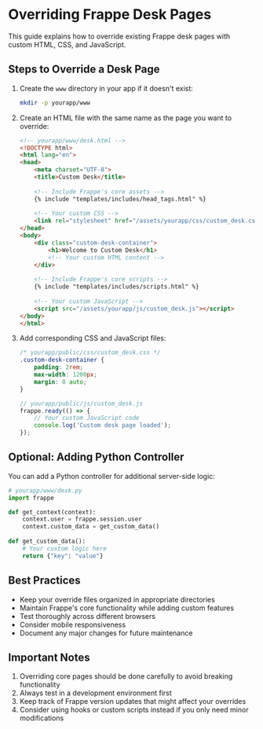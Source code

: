 # Overriding Frappe Desk Pages

This guide explains how to override existing Frappe desk pages with custom HTML, CSS, and JavaScript.

## Steps to Override a Desk Page

1. Create the `www` directory in your app if it doesn't exist:
   ```bash
   mkdir -p yourapp/www
   ```

2. Create an HTML file with the same name as the page you want to override:
   ```html
   <!-- yourapp/www/desk.html -->
   <!DOCTYPE html>
   <html lang="en">
   <head>
       <meta charset="UTF-8">
       <title>Custom Desk</title>
       
       <!-- Include Frappe's core assets -->
       {% include "templates/includes/head_tags.html" %}
       
       <!-- Your custom CSS -->
       <link rel="stylesheet" href="/assets/yourapp/css/custom_desk.css">
   </head>
   <body>
       <div class="custom-desk-container">
           <h1>Welcome to Custom Desk</h1>
           <!-- Your custom HTML content -->
       </div>
       
       <!-- Include Frappe's core scripts -->
       {% include "templates/includes/scripts.html" %}
       
       <!-- Your custom JavaScript -->
       <script src="/assets/yourapp/js/custom_desk.js"></script>
   </body>
   </html>
   ```

3. Add corresponding CSS and JavaScript files:
   ```css
   /* yourapp/public/css/custom_desk.css */
   .custom-desk-container {
       padding: 2rem;
       max-width: 1200px;
       margin: 0 auto;
   }
   ```
   
   ```javascript
   // yourapp/public/js/custom_desk.js
   frappe.ready(() => {
       // Your custom JavaScript code
       console.log('Custom desk page loaded');
   });
   ```

## Optional: Adding Python Controller

You can add a Python controller for additional server-side logic:

```python
# yourapp/www/desk.py
import frappe

def get_context(context):
    context.user = frappe.session.user
    context.custom_data = get_custom_data()
    
def get_custom_data():
    # Your custom logic here
    return {"key": "value"}
```

## Best Practices

- Keep your override files organized in appropriate directories
- Maintain Frappe's core functionality while adding custom features
- Test thoroughly across different browsers
- Consider mobile responsiveness
- Document any major changes for future maintenance

## Important Notes

1. Overriding core pages should be done carefully to avoid breaking functionality
2. Always test in a development environment first
3. Keep track of Frappe version updates that might affect your overrides
4. Consider using hooks or custom scripts instead if you only need minor modifications 